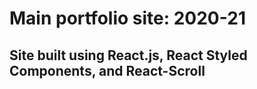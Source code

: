 # Main portfolio site: 2020-21

## Site built using React.js, React Styled Components, and React-Scroll
